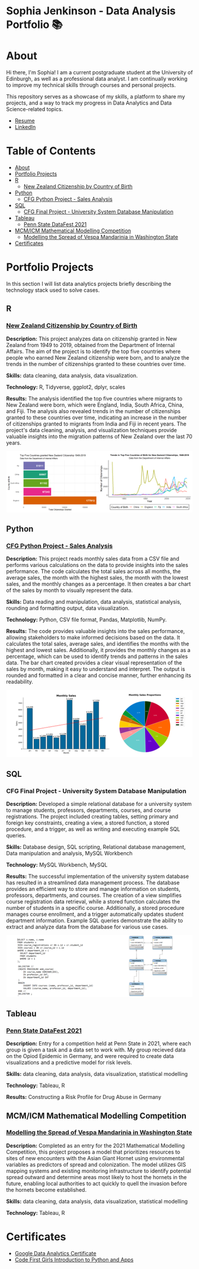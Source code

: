 # Sophia Jenkinson - Data Analysis Portfolio 📚

# About

Hi there, I'm Sophia! I am a current postgraduate student at the University of Edinburgh, as well as a professional data analyst. I am continually working to improve my technical skills through courses and personal projects.

This repository serves as a showcase of my skills, a platform to share my projects, and a way to track my progress in Data Analytics and Data Science-related topics.

- [Resume](https://github.com/sophiaclare/data_analysis_portfolio/blob/main/_Resume%20-%20Sophia%20Jenkinson%20(1).pdf)
- [LinkedIn](https://www.linkedin.com/in/sophia-clare-jenkinson/)

# Table of Contents
- [About](https://github.com/sophiaclare/data_analysis_portfolio#about)
- [Portfolio Projects](https://github.com/sophiaclare/data_analysis_portfolio#portfolio-projects)
- [R](https://github.com/sophiaclare/data_analysis_portfolio#r)
  * [New Zealand Citizenship by Country of Birth](https://github.com/sophiaclare/data_analysis_portfolio#new-zealand-citizenship-by-country-of-birth)
- [Python](https://github.com/sophiaclare/data_analysis_portfolio#python)
  * [CFG Python Project - Sales Analysis](https://github.com/sophiaclare/data_analysis_portfolio/blob/main/README.md#cfg-python-project---sales-analysis)
- [SQL](https://github.com/sophiaclare/data_analysis_portfolio#sql)
  * [CFG Final Project - University System Database Manipulation](https://github.com/sophiaclare/data_analysis_portfolio#cfg-final-project---university-system-database-manipulation)
- [Tableau](https://github.com/sophiaclare/data_analysis_portfolio/blob/main/README.md#tableau)
  * [Penn State DataFest 2021](https://github.com/sophiaclare/data_analysis_portfolio/blob/main/README.md#penn-state-datafest-2021)
- [MCM/ICM Mathematical Modelling Competition](https://github.com/sophiaclare/data_analysis_portfolio/blob/main/README.md#mcmicm-mathematical-modelling-competition)
  * [Modelling the Spread of Vespa Mandarinia in Washington State](https://github.com/sophiaclare/data_analysis_portfolio/blob/main/README.md#modelling-the-spread-of-vespa-mandarinia-in-washington-state)
- [Certificates](https://github.com/sophiaclare/data_analysis_portfolio#certificates) 


# Portfolio Projects
In this section I will list data analytics projects briefly describing the technology stack used to solve cases.

## R 

### [New Zealand Citizenship by Country of Birth](https://github.com/sophiaclare/R-Projects/blob/main/NZ%20Citizenship%20Project.nb.pdf)

**Description:** This project analyzes data on citizenship granted in New Zealand from 1949 to 2019, obtained from the Department of Internal Affairs.  The aim of the project is to identify the top five countries where people who earned New Zealand citizenship were born, and to analyze the trends in the number of citizenships granted to these countries over time.

**Skills:** data cleaning, data analysis, data visualization.

**Technology:** R, Tidyverse, ggplot2, dplyr, scales

**Results:** The analysis identified the top five countries where migrants to New Zealand were born, which were England, India, South Africa, China, and Fiji. The analysis also revealed trends in the number of citizenships granted to these countries over time, indicating an increase in the number of citizenships granted to migrants from India and Fiji in recent years. The project's data cleaning, analysis, and visualization techniques provide valuable insights into the migration patterns of New Zealand over the last 70 years.

![alt text](https://github.com/sophiaclare/data_analysis_portfolio/blob/main/NZ%20Citizen%20Charts.png?raw=true)

## Python

### [CFG Python Project - Sales Analysis](https://github.com/sophiaclare/python-projects/blob/main/CFG%20Sales%20Analysis%20Project.pdf)

**Description:** This project reads monthly sales data from a CSV file and performs various calculations on the data to provide insights into the sales performance. The code calculates the total sales across all months, the average sales, the month with the highest sales, the month with the lowest sales, and the monthly changes as a percentage. It then creates a bar chart of the sales by month to visually represent the data.

**Skills:** Data reading and manipulation, data analysis, statistical analysis, rounding and formatting output, data visualization.

**Technology:** Python, CSV file format, Pandas, Matplotlib, NumPy.

**Results:** The code provides valuable insights into the sales performance, allowing stakeholders to make informed decisions based on the data. It calculates the total sales, average sales, and identifies the months with the highest and lowest sales. Additionally, it provides the monthly changes as a percentage, which can be used to identify trends and patterns in the sales data. The bar chart created provides a clear visual representation of the sales by month, making it easy to understand and interpret. The output is rounded and formatted in a clear and concise manner, further enhancing its readability.

![alt text](https://github.com/sophiaclare/python-projects/blob/main/CFG_sales_visualization.png?raw=true)

## SQL

### CFG Final Project - University System Database Manipulation 

**Description:** Developed a simple relational database for a university system to manage students, professors, departments, courses, and course registrations. The project included creating tables, setting primary and foreign key constraints, creating a view, a stored function, a stored procedure, and a trigger, as well as writing and executing example SQL queries.

**Skills:** Database design, SQL scripting, Relational database management, Data manipulation and analysis, MySQL Workbench

**Technology:** MySQL Workbench, MySQL

**Results:** The successful implementation of the university system database has resulted in a streamlined data management process. The database provides an efficient way to store and manage information on students, professors, departments, and courses. The creation of a view simplifies course registration data retrieval, while a stored function calculates the number of students in a specific course. Additionally, a stored procedure manages course enrollment, and a trigger automatically updates student department information. Example SQL queries demonstrate the ability to extract and analyze data from the database for various use cases.

![alt text](https://github.com/sophiaclare/SQL/blob/main/CFG_SQl_IMAGE.png?raw=true)

## Tableau 

### [Penn State DataFest 2021](https://drive.google.com/file/d/17d4qNMA1fWdwak2E3hV8WgiuTk2t6Yia/view?usp=sharing)

**Description:** Entry for a competition held at Penn State in 2021, where each group is given a task and a data set to work with. My group recieved data on the Opiod Epidemic in Germany, and were required to create data visualizations and a predictive model for risk levels.

**Skills:** data cleaning, data analysis, data visualization, statistical modelling

**Technology:** Tableau, R

**Results:** Constructing a Risk Profile for Drug Abuse in Germany

## MCM/ICM Mathematical Modelling Competition

### [Modelling the Spread of Vespa Mandarinia in Washington State](https://drive.google.com/file/d/1HdtqhLlWoN8vA84FmMvP5cbHdl562g3R/view?usp=sharing)

**Description:** Completed as an entry for the 2021 Mathematical Modelling Competition, this project proposes a model that prioritizes resources to sites of new encounters with the Asian Giant Hornet using environmental variables as predictors of spread and colonization. The model utilizes GIS mapping systems and existing monitoring infrastructure to identify potential spread outward and determine areas most likely to host the hornets in the future, enabling local authorities to act quickly to quell the invasion before the hornets become established.

**Skills:** data cleaning, data analysis, data visualization, statistical modelling

**Technology:** Tableau, R

# Certificates 

- [Google Data Analytics Certificate](https://www.credly.com/badges/618e2270-137a-441c-8a6e-4fa487ec1171/linked_in_profile)
- [Code First Girls Introduction to Python and Apps](https://drive.google.com/file/d/1FegXDpmVvSM_IvLByQJPo0chAvxk5VuF/view?usp=sharing)
